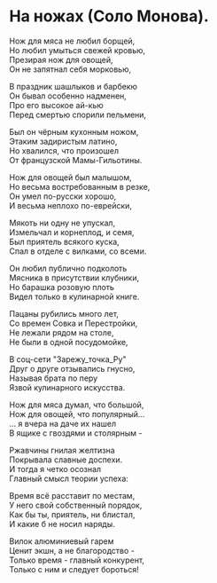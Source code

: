 # На ножах (Соло Монова).
Нож для мяса не любил борщей,  
Но любил умыться свежей кровью,  
Презирая нож для овощей,  
Он не запятнал себя морковью,

В праздник шашлыков и барбекю  
Он бывал особенно надменен,  
Про его высокое ай-кью  
Перед смертью спорили пельмени,

Был он чёрным кухонным ножом,  
Этаким задиристым латино,  
Но хвалился, что произошел  
От французской Мамы-Гильотины.

Нож для овощей был малышом,  
Но весьма востребованным в резке,  
Он умел по-русски хорошо,  
И весьма неплохо по-еврейски,

Мякоть ни одну не упускал,  
Измельчал и корнеплод, и семя,  
Был приятель всякого куска,  
Спал в отделе с вилками, со всеми.

Он любил публично подколоть  
Мясника в присутствии клубники,  
Но барашка розовую плоть  
Видел только в кулинарной книге.

Пацаны рубились много лет,  
Со времен Совка и Перестройки,  
Не лежали рядом на столе,  
Не были в одной посудомойке,

В соц-сети "Зарежу\_точка\_Ру"  
Друг о друге отзывались гнусно,  
Называя брата по перу  
Язвой кулинарного искусства.

Нож для мяса думал, что большой,  
Нож для овощей, что популярный...  
... я вчера на даче их нашел  
В ящике с гвоздями и столярным -

Ржавчины гнилая желтизна  
Покрывала славные доспехи.  
И тогда я четко осознал  
Главный смысл теории успеха:

Время всё расставит по местам,  
У него свой собственный порядок,  
Как бы ты, приятель, ни блистал,  
И какие б не носил наряды.

Вилок алюминиевый гарем  
Ценит экшн, а не благородство -  
Только время - главный конкурент,  
Только с ним и следует бороться!
